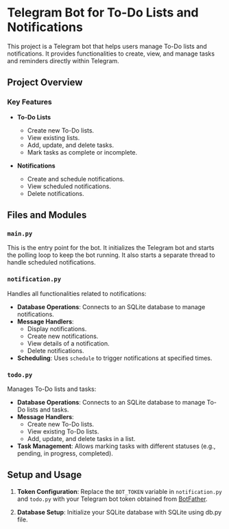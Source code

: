 # Telegram Bot for To-Do Lists and Notifications

This project is a Telegram bot that helps users manage To-Do lists and notifications. It provides functionalities to create, view, and manage tasks and reminders directly within Telegram.

## Project Overview

### Key Features

- **To-Do Lists**
  - Create new To-Do lists.
  - View existing lists.
  - Add, update, and delete tasks.
  - Mark tasks as complete or incomplete.

- **Notifications**
  - Create and schedule notifications.
  - View scheduled notifications.
  - Delete notifications.

## Files and Modules

### `main.py`

This is the entry point for the bot. It initializes the Telegram bot and starts the polling loop to keep the bot running. It also starts a separate thread to handle scheduled notifications.

### `notification.py`

Handles all functionalities related to notifications:

- **Database Operations**: Connects to an SQLite database to manage notifications.
- **Message Handlers**: 
  - Display notifications.
  - Create new notifications.
  - View details of a notification.
  - Delete notifications.
- **Scheduling**: Uses `schedule` to trigger notifications at specified times.

### `todo.py`

Manages To-Do lists and tasks:

- **Database Operations**: Connects to an SQLite database to manage To-Do lists and tasks.
- **Message Handlers**:
  - Create new To-Do lists.
  - View existing To-Do lists.
  - Add, update, and delete tasks in a list.
- **Task Management**: Allows marking tasks with different statuses (e.g., pending, in progress, completed).

## Setup and Usage

1. **Token Configuration**: Replace the `BOT_TOKEN` variable in `notification.py` and `todo.py` with your Telegram bot token obtained from [BotFather](https://t.me/botfather).

2. **Database Setup**: Initialize your SQLite database with SQLite using db.py file.

